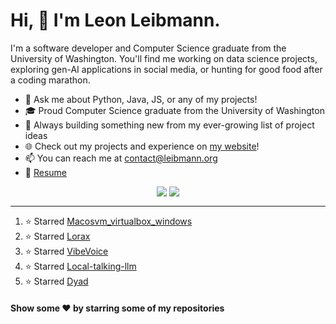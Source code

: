 # Hi, 👋 I'm Leon Leibmann.

I'm a software developer and Computer Science graduate from the University of Washington. You'll find me working on data science projects, exploring gen-AI applications in social media, or hunting for good food after a coding marathon.

- 💬 Ask me about Python, Java, JS, or any of my projects!
- 🎓 Proud Computer Science graduate from the University of Washington
- 🚀 Always building something new from my ever-growing list of project ideas
- 🌐 Check out my projects and experience on [my website](https://leibmann.org)!
- 📫 You can reach me at [contact@leibmann.org](mailto:contact@leibmann.org)
- 📄 [Resume](https://leibmann.org/Leon_Leibmann_Resume.pdf)

<div align="middle">
<img align="top" src="https://github-readme-stats.vercel.app/api/top-langs/?username=Pop101&layout=compact&theme=transparent&hide_border=true&hide=css,jupyter%20notebook">
<img align="top" src="https://github-readme-stats.vercel.app/api?username=Pop101&show_icons=true&theme=transparent&hide_border=true&count_private=true&hide=issues&include_all_commits&hide_rank=true">
</div>

---
<!--START_SECTION:activity-->
1. ⭐️ Starred [Macosvm_virtualbox_windows](https://github.com/jensdepuydt/macosvm_virtualbox_windows)
2. ⭐️ Starred [Lorax](https://github.com/predibase/lorax)
3. ⭐️ Starred [VibeVoice](https://github.com/microsoft/VibeVoice)
4. ⭐️ Starred [Local-talking-llm](https://github.com/vndee/local-talking-llm)
5. ⭐️ Starred [Dyad](https://github.com/dyad-sh/dyad)
<!--END_SECTION:activity-->

#### Show some ❤️ by starring some of my repositories
